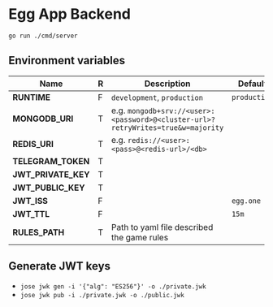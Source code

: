 # Egg App Backend

`go run ./cmd/server`


## Environment variables

| Name                | R | Description                                                                      | Default      |
|---------------------|---|----------------------------------------------------------------------------------|--------------|
| **RUNTIME**         | F | `development`, `production`                                                      | `production` |
| **MONGODB_URI**     | T | e.g. `mongodb+srv://<user>:<password>@<cluster-url>?retryWrites=true&w=majority` |              |
| **REDIS_URI**       | T | e.g. `redis://<user>:<pass>@<redis-url>/<db>`                                    |              |
| **TELEGRAM_TOKEN**  | T |                                                                                  |              |
| **JWT_PRIVATE_KEY** | T |                                                                                  |              |
| **JWT_PUBLIC_KEY**  | T |                                                                                  |              |
| **JWT_ISS**         | F |                                                                                  | `egg.one`    |
| **JWT_TTL**         | F |                                                                                  | `15m`        |
| **RULES_PATH**      | T | Path to yaml file described the game rules                                       |              |


## Generate JWT keys

- `jose jwk gen -i '{"alg": "ES256"}' -o ./private.jwk`
- `jose jwk pub -i ./private.jwk -o ./public.jwk`